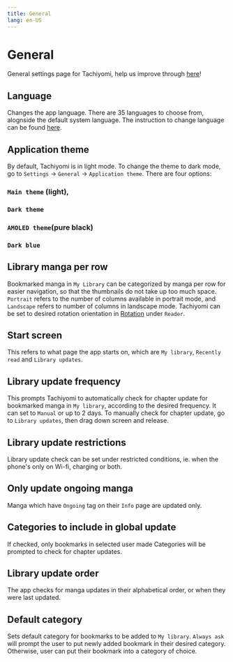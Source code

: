```yaml
---
title: General
lang: en-US
---
```


# General
General settings page for Tachiyomi, help us improve through [here](https://github.com/tachiyomiorg/website/edit/master/src/help/guides/general.md)!

## Language

Changes the app language. There are 35 languages to choose from, alognside the default system language. The instruction to change language can be found [here](../faq/application.html#how-do-i-change-the-app-language). 

## Application theme

By default, Tachiyomi is in light mode. To change the theme to dark mode, go to `Settings` -> `General` -> `Application theme`. There are four options:

### `Main theme` (light), 
### `Dark theme` 
### `AMOLED theme`(pure black)
### `Dark blue` 

## Library manga per row

Bookmarked manga in `My Library` can be categorized by manga per row for easier navigation, so that the thumbnails do not take up too much space. `Portrait` refers to the number of columns available in portrait mode, and `Landscape` refers to number of columns in landscape mode. Tachiyomi can be set to desired rotation orientation in [Rotation](../guides/reader.html#rotation) under `Reader`.

## Start screen

This refers to what page the app starts on, which are `My library`, `Recently read` and `Library updates`.

## Library update frequency

This prompts Tachiyomi to automatically check for chapter update for bookmarked manga in `My library`, according to the desired frequency. It can set to `Manual` or up to 2 days. To manually check for chapter update, go to `Library updates`, then drag down screen and release. 

## Library update restrictions

Library update check can be set under restricted conditions, ie. when the phone's only on Wi-fi, charging or both. 

## Only update ongoing manga

Manga which have `Ongoing` tag on their `Info` page are updated only.

## Categories to include in global update

If checked, only bookmarks in selected user made Categories will be prompted to check for chapter updates.

## Library update order

The app checks for manga updates in their alphabetical order, or when they were last updated.

## Default category

Sets default category for bookmarks to be added to `My library`. `Always ask` will prompt the user to put newly added bookmark in their desired category. Otherwise, user can put their bookmark into a category of choice.

